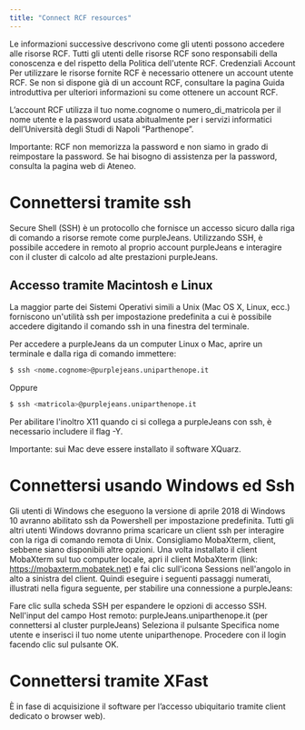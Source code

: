 ```yaml
---
title: "Connect RCF resources"
---
```


Le informazioni successive descrivono come gli utenti possono accedere alle risorse RCF. Tutti gli utenti delle risorse RCF sono responsabili della conoscenza e del rispetto della Politica dell'utente RCF. 
Credenziali Account
Per utilizzare le risorse fornite RCF è necessario ottenere un account utente RCF. Se non si dispone già di un account RCF, consultare la pagina Guida introduttiva per ulteriori informazioni su come ottenere un account RCF.

L’account RCF utilizza il tuo nome.cognome o numero_di_matricola per il nome utente e la password usata abitualmente per i servizi informatici dell’Università degli Studi di Napoli “Parthenope”.

Importante: RCF non memorizza la password e non siamo in grado di reimpostare la password. Se hai bisogno di assistenza per la password, consulta la pagina web di Ateneo.

# Connettersi tramite ssh
Secure Shell (SSH) è un protocollo che fornisce un accesso sicuro dalla riga di comando a risorse remote come purpleJeans. Utilizzando SSH, è possibile accedere in remoto al proprio account purpleJeans e interagire con il cluster di calcolo ad alte prestazioni purpleJeans.

## Accesso tramite Macintosh e Linux
La maggior parte dei Sistemi Operativi simili a Unix (Mac OS X, Linux, ecc.) forniscono un'utilità ssh per impostazione predefinita a cui è possibile accedere digitando il comando ssh in una finestra del terminale.

Per accedere a purpleJeans da un computer Linux o Mac, aprire un terminale e dalla riga di comando immettere:

```sh
$ ssh <nome.cognome>@purplejeans.uniparthenope.it
```

Oppure

```sh
$ ssh <matricola>@purplejeans.uniparthenope.it
```

Per abilitare l'inoltro X11 quando ci si collega a purpleJeans con ssh, è necessario includere il flag -Y.

Importante: sui Mac deve essere installato il software XQuarz.

# Connettersi usando Windows ed Ssh
Gli utenti di Windows che eseguono la versione di aprile 2018 di Windows 10 avranno abilitato ssh da Powershell per impostazione predefinita. Tutti gli altri utenti Windows dovranno prima scaricare un client ssh per interagire con la riga di comando remota di Unix. Consigliamo MobaXterm, client, sebbene siano disponibili altre opzioni. Una volta installato il client MobaXterm sul tuo computer locale, apri il client MobaXterm (link: https://mobaxterm.mobatek.net) e fai clic sull'icona Sessions nell'angolo in alto a sinistra del client. Quindi eseguire i seguenti passaggi numerati, illustrati nella figura seguente, per stabilire una connessione a purpleJeans:

Fare clic sulla scheda SSH per espandere le opzioni di accesso SSH.
Nell'input del campo Host remoto: purpleJeans.uniparthenope.it (per connettersi al cluster purpleJeans)
Seleziona il pulsante Specifica nome utente e inserisci il tuo nome utente uniparthenope.
Procedere con il login facendo clic sul pulsante OK.

# Connettersi tramite XFast
È in fase di acquisizione il software per l’accesso ubiquitario tramite client dedicato o browser web). 
